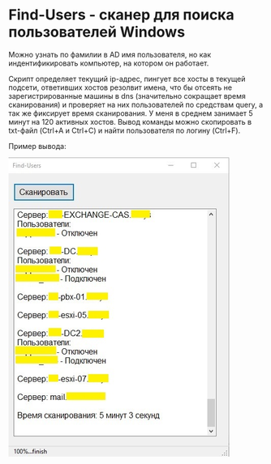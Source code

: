 # Find-Users - сканер для поиска пользователей Windows
Можно узнать по фамилии в AD имя пользователя, но как индентификировать компьютер, на котором он работает.

Скрипт определяет текущий ip-адрес, пингует все хосты в текущей подсети, ответивших хостов резолвит имена, что бы отсеять не зарегистрированные машины в dns (значительно сокращает время сканирования) и проверяет на них пользователей по средствам query, а так же фиксирует время сканирования. У меня в среднем занимает 5 минут на 120 активных хостов. Вывод команды можно скопировать в txt-файл (Ctrl+A и Ctrl+C) и найти пользователя по логину (Ctrl+F).

Пример вывода:

![Image alt](https://github.com/Lifailon/Find-Users/blob/rsa/interface-out.jpg)
